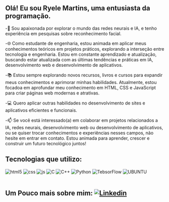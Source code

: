 
## Olá! Eu sou Ryele Martins, uma entusiasta da programação.


-🔭 Sou apaixonada por explorar o mundo das redes neurais e IA, e tenho experiência em pesquisas sobre reconhecimento facial. 


-🌐 Como estudante de engenharia, estou animada em aplicar meus conhecimentos teóricos em projetos práticos, explorando a interseção entre tecnologia e engenharia. Estou em constante aprendizado e atualização, buscando estar atualizada com as últimas tendências e práticas em IA, desenvolvimento web e desenvolvimento de aplicativos.

-📚 Estou sempre explorando novos recursos, livros e cursos para expandir meus conhecimentos e aprimorar minhas habilidades. Atualmente, estou focadoa em aprofundar meu conhecimento em HTML, CSS e JavaScript para criar páginas web modernas e atrativas.

-💻 Quero aplicar outras habilidades no desenvolvimento de sites e aplicativos eficientes e funcionais.

-📫 Se você está interessado(a) em colaborar em projetos relacionados a IA, redes neurais, desenvolvimento web ou desenvolvimento de aplicativos, ou se quiser trocar conhecimentos e experiências nesses campos, não hesite em entrar em contato. Estou animada para aprender, crescer e construir um futuro tecnológico juntos!

## Tecnologias que utilizo:

<div style="display: inline_block">
  <img align="center" alt="html5" src="https://img.shields.io/badge/HTML5-E34F26?style=for-the-badge&logo=html5&logoColor=white" />
  <img align="center" alt="css" src="https://img.shields.io/badge/CSS3-1572B6?style=for-the-badge&logo=css3&logoColor=white" />
  <img align="center" alt="js" src="https://img.shields.io/badge/JavaScript-F7DF1E?style=for-the-badge&logo=javascript&logoColor=black" />
  <img align="center" alt= "C" src="https://img.shields.io/badge/C-00599C?style=for-the-badge&logo=c&logoColor=white" />
  <img align="center" alt= "C++" src="https://img.shields.io/badge/C%2B%2B-00599C?style=for-the-badge&logo=c%2B%2B&logoColor=white"/>
  <img align="center" alt= "Python" src="https://img.shields.io/badge/Python-14354C?style=for-the-badge&logo=python&logoColor=white"/>
  <img align="center" alt= "TebsorFlow" src = "https://img.shields.io/badge/TensorFlow-FF6F00?style=for-the-badge&logo=tensorflow&logoColor="/>
 <img align="center" alt="UBUNTU" src="https://img.shields.io/badge/Ubuntu-E95420?style=for-the-badge&logo=ubuntu&logoColor=white">


  
  
</div><br/>

## Um Pouco mais sobre mim: [![Linkedin](https://img.shields.io/badge/LinkedIn-0077B5?style=for-the-badge&logo=linkedin&logoColor=white)](https://www.linkedin.com/in/ryele-martins-052767243/)
